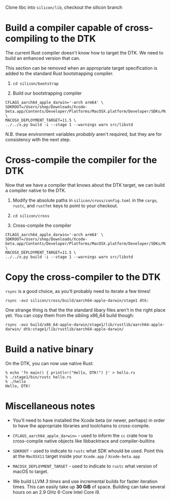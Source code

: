 Clone libc into `silicon/lib`, checkout the silicon branch

# Build a compiler capable of cross-compiling to the DTK

The current Rust compiler doesn't know how to target the DTK. We need
to build an enhanced version that can.

This section can be removed when an appropriate target specification
is added to the standard Rust bootstrapping compiler.

1. `cd silicon/bootstrap`

1. Build our bootstrapping compiler
  ```
  CFLAGS_aarch64_apple_darwin='-arch arm64' \
  SDKROOT=/Users/shep/Downloads/Xcode-beta.app/Contents/Developer/Platforms/MacOSX.platform/Developer/SDKs/MacOSX11.0.sdk \
  MACOSX_DEPLOYMENT_TARGET=11.5 \
  ../../x.py build -i --stage 1 --warnings warn src/libstd
  ```

  N.B. these environment variables *probably* aren't required, but
  they are for consistency with the next step.

# Cross-compile the compiler for the DTK

Now that we have a compiler that knows about the DTK target, we can
build a compiler native to the DTK.

1. Modify the absolute paths in `silicon/cross/config.toml` in the
   `cargo`, `rustc`, and `rustfmt` keys to point to your checkout.

1. `cd silicon/cross`

1. Cross-compile the compiler

  ```
  CFLAGS_aarch64_apple_darwin='-arch arm64' \
  SDKROOT=/Users/shep/Downloads/Xcode-beta.app/Contents/Developer/Platforms/MacOSX.platform/Developer/SDKs/MacOSX11.0.sdk \
  MACOSX_DEPLOYMENT_TARGET=11.5 \
  ../../x.py build -i --stage 1 --warnings warn src/libstd
  ```

# Copy the cross-compiler to the DTK

`rsync` is a good choice, as you'll probably need to iterate a few times!

```
rsync -avz silicon/cross/build/aarch64-apple-darwin/stage1 dtk:
```

One strange thing is that the the standard libary files aren't in the
right place yet. You can copy them from the sibling x86_64 build
though:

```
rsync -avz build/x86_64-apple-darwin/stage1/lib/rustlib/aarch64-apple-darwin/ dtk:stage1/lib/rustlib/aarch64-apple-darwin/
```

# Build a native binary

On the DTK, you can now use native Rust:

```
% echo 'fn main() { println!("Hello, DTK!") }' > hello.rs
% ./stage1/bin/rustc hello.rs
% ./hello
Hello, DTK!
```

# Miscellaneous notes

- You'll need to have installed the Xcode beta (or newer, perhaps) in
  order to have the appropriate libraries and toolchains to
  cross-compile.

- `CFLAGS_aarch64_apple_darwin=` - used to inform the `cc` crate how
  to cross-compile native objects like libbacktrace and
  compiler-builtins

- `SDKROOT` - used to indicate to `rustc` what SDK whould be
  used. Point this at the `MacOSX11` target inside your `Xcode.app` /
  `Xcode-beta.app`

- `MACOSX_DEPLOYMENT_TARGET` - used to indicate to `rustc` what
  version of macOS to target.

- We build LLVM *3 times* and use incremental builds for faster
  iteration times. This can easily take up **30 GiB** of
  space. Building can take several hours on an 2.9 GHz 6-Core Intel
  Core i9.
